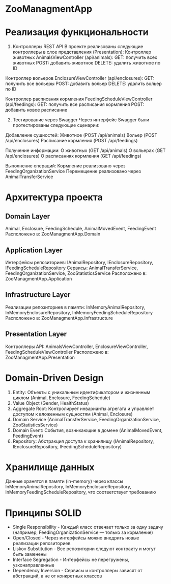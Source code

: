 # ZooManagmentApp

Реализация функциональности
=
1. Контроллеры REST API
В проекте реализованы следующие контроллеры в слое представления (Presentation):
Контроллер животных AnimalsViewController (api/animals):
GET: получить всех животных
POST: добавить животное
DELETE: удалить животное по ID

Контроллер вольеров EnclosureViewController (api/enclosures):
GET: получить все вольеры
POST: добавить вольер
DELETE: удалить вольер по ID

Контроллер расписания кормления FeedingScheduleViewController (api/feedings):
GET: получить все расписания кормления
POST: добавить новое расписание

2. Тестирование через Swagger
Через интерфейс Swagger были протестированы следующие сценарии:

Добавление сущностей:
Животное (POST /api/animals)
Вольер (POST /api/enclosures)
Расписание кормления (POST /api/feedings)

Получение информации:
О животных (GET /api/animals)
О вольерах (GET /api/enclosures)
О расписаниях кормления (GET /api/feedings)

Выполнение операций:
Кормление реализовано через FeedingOrganizationService
Перемещение реализовано через AnimalTransferService

Архитектура проекта
=

Domain Layer
-
Animal, Enclosure, FeedingSchedule, AnimalMovedEvent, FeedingEvent
Расположено в: ZooManagmentApp.Domain

Application Layer
-
Интерфейсы репозиториев: IAnimalRepository, IEnclosureRepository, IFeedingScheduleRepository
Сервисы: AnimalTransferService, FeedingOrganizationService, ZooStatisticsService
Расположено в: ZooManagmentApp.Application

Infrastructure Layer
-
Реализации репозиториев в памяти: InMemoryAnimalRepository, InMemoryEnclosureRepository, InMemoryFeedingScheduleRepository
Расположено в: ZooManagmentApp.Infrastructure

Presentation Layer
-
Контроллеры API: AnimalsViewController, EnclosureViewController, FeedingScheduleViewController
Расположено в: ZooManagmentApp.Presentation

Domain-Driven Design
=

1. Entity:	Объекты с уникальным идентификатором и жизненным циклом	(Animal, Enclosure, FeedingSchedule)
2. Value Object (Gender, HealthStatus)
3. Aggregate Root:	Контролирует инварианты агрегата и управляет доступом к вложенным сущностям	(Animal, Enclosure)
4. Domain Service (AnimalTransferService, FeedingOrganizationService, ZooStatisticsService)
5. Domain Event:	События, возникающие в домене (AnimalMovedEvent, FeedingEvent)
6. Repository:	Абстракция доступа к хранилищу	(IAnimalRepository, IEnclosureRepository, IFeedingScheduleRepository)

Хранилище данных
=
Данные хранятся в памяти (in-memory) через классы InMemoryAnimalRepository, InMemoryEnclosureRepository, InMemoryFeedingScheduleRepository, что соответствует требованию

Принципы SOLID
=
* Single Responsibility - Каждый класс отвечает только за одну задачу (например, FeedingOrganizationService — только за кормление)
* Open/Closed - Через интерфейсы можно внедрить новые реализации репозиториев
* Liskov Substitution - Все репозитории следуют контракту и могут быть заменены
* Interface Segregation - Интерфейсы не перегружены, узконаправленные
* Dependency Inversion - Сервисы и контроллеры зависят от абстракций, а не от конкретных классов